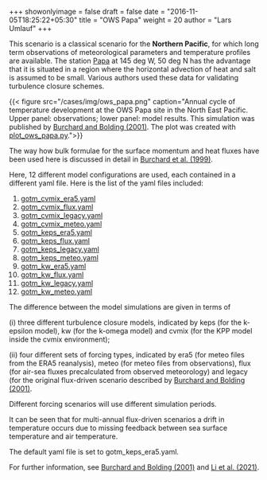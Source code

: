 +++
showonlyimage = false
draft = false
date = "2016-11-05T18:25:22+05:30"
title = "OWS Papa"
weight = 20
author = "Lars Umlauf"
+++

This scenario is a classical scenario for the **Northern Pacific**, for which 
long term observations of meteorological parameters and temperature profiles 
are available. The station <a href="https://www.google.com/maps/@50,-144,5z/" target="_blank">Papa</a> at 145 deg W, 50 deg N has the advantage that 
it is situated in a region where the horizontal advection of heat and salt is 
assumed to be small. Various authors used these data for validating turbulence 
closure schemes. 

{{< figure src="/cases/img/ows_papa.png" caption="Annual cycle of temperature development at the OWS Papa site in the North East Pacific. Upper panel: observations; lower panel: model results. This simulation was published by [Burchard and Bolding (2001)](http://journals.ametsoc.org/doi/abs/10.1175/1520-0485\(2001\)031%3C1943:CAOFSM%3E2.0.CO%3B2). The plot was created with [plot_ows_papa.py](https://raw.githubusercontent.com/gotm-model/cases/master/ows_papa/plot_ows_papa.py).">}}

The way how bulk formulae for the surface momentum and heat 
fluxes have been used here is discussed in detail in 
[Burchard et al. (1999)](https://www.io-warnemuende.de/files/staff/burchard/pdf/papers/report.pdf).

Here, 12 different model configurations are used, each contained in a 
different yaml file. Here is the list of the yaml files included:

1. [gotm\_cvmix\_era5.yaml](https://raw.githubusercontent.com/gotm-model/cases/master/ows_papa/gotm_cvmix_era5.yaml)
2. [gotm\_cvmix\_flux.yaml](https://raw.githubusercontent.com/gotm-model/cases/master/ows_papa/gotm\_cvmix\_flux.yaml)
2. [gotm\_cvmix\_legacy.yaml](https://raw.githubusercontent.com/gotm-model/cases/master/ows_papa/gotm\_cvmix\_legacy.yaml)
2. [gotm\_cvmix\_meteo.yaml](https://raw.githubusercontent.com/gotm-model/cases/master/ows_papa/gotm\_cvmix\_meteo.yaml)
2. [gotm\_keps\_era5.yaml](https://raw.githubusercontent.com/gotm-model/cases/master/ows_papa/gotm\_keps\_era5.yaml)
2. [gotm\_keps\_flux.yaml](https://raw.githubusercontent.com/gotm-model/cases/master/ows_papa/gotm\_keps\_flux.yaml)
2. [gotm\_keps\_legacy.yaml](https://raw.githubusercontent.com/gotm-model/cases/master/ows_papa/gotm\_keps\_legacy.yaml)
2. [gotm\_keps\_meteo.yaml](https://raw.githubusercontent.com/gotm-model/cases/master/ows_papa/gotm\_keps\_meteo.yaml)
2. [gotm\_kw\_era5.yaml](https://raw.githubusercontent.com/gotm-model/cases/master/ows_papa/gotm\_kw\_era5.yaml)
2. [gotm\_kw\_flux.yaml](https://raw.githubusercontent.com/gotm-model/cases/master/ows_papa/gotm\_kw\_flux.yaml)
2. [gotm\_kw\_legacy.yaml](https://raw.githubusercontent.com/gotm-model/cases/master/ows_papa/gotm\_kw\_legacy.yaml)
2. [gotm\_kw\_meteo.yaml](https://raw.githubusercontent.com/gotm-model/cases/master/ows_papa/gotm\_kw\_meteo.yaml)



The difference between the model simulations 
are given in terms of 

(i) three different turbulence 
closure models, indicated by keps (for the k-epsilon model), kw (for the
k-omega model) and cvmix (for the KPP model inside the cvmix environment); 

(ii) four different sets of forcing types, indicated by era5 (for meteo files from the ERA5 reanalysis), meteo (for meteo files from observations), 
flux (for air-sea fluxes precalculated from observed meteorology) and legacy
(for the original flux-driven scenario described by [Burchard and Bolding (2001)](http://journals.ametsoc.org/doi/abs/10.1175/1520-0485\(2001\)031%3C1943:CAOFSM%3E2.0.CO%3B2).

Different forcing scenarios will use different simulation periods. 

It can be seen that for multi-annual flux-driven scenarios
a drift in temperature occurs due to missing feedback between
sea surface temperature and air temperature. 

The default yaml file is set to gotm\_keps\_era5.yaml.

For further information, see 
[Burchard and Bolding (2001)](http://journals.ametsoc.org/doi/abs/10.1175/1520-0485\(2001\)031%3C1943:CAOFSM%3E2.0.CO%3B2) and [Li et al. (2021)](https://gmd.copernicus.org/articles/14/4261/2021/).
